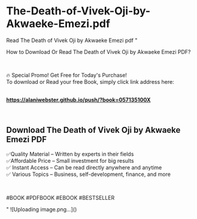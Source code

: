 # The-Death-of-Vivek-Oji-by-Akwaeke-Emezi.pdf
Read The Death of Vivek Oji by Akwaeke Emezi pdf
"<p>How to Download Or Read The Death of Vivek Oji by Akwaeke Emezi PDF?</p>
<p>&nbsp;</p>
<p>&#128293;  Special Promo! Get Free for Today's Purchase!<br />To download or Read your free Book, simply click link address here:&nbsp;<br />&nbsp;</p>
<p><a href=""https://alaniwebster.github.io/push/?book=057135100X""><strong>https://alaniwebster.github.io/push/?book=057135100X</strong></a></p>
<p>&nbsp;</p>
<h2>Download The Death of Vivek Oji by Akwaeke Emezi PDF</h2>
<p>&#x2705;Quality Material &ndash; Written by experts in their fields<br />&#x2705;Affordable Price &ndash; Small investment for big results<br />&#x2705; Instant Access &ndash; Can be read directly anywhere and anytime<br />&#x2705; Various Topics &ndash; Business, self-development, finance, and more</p>
<p>&nbsp;</p>
<p>#BOOK #PDFBOOK #EBOOK #BESTSELLER</p>
"
![Uploading image.png…]()
